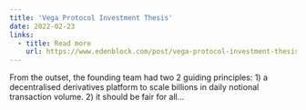 ```yaml
---
title: 'Vega Protocol Investment Thesis'
date: 2022-02-23
links:
  - title: Read more
    url: https://www.edenblock.com/post/vega-protocol-investment-thesis
---
```


From the outset, the founding team had two 2 guiding principles: 1) a decentralised derivatives platform to scale billions in daily notional transaction volume. 2) it should be fair for all...
